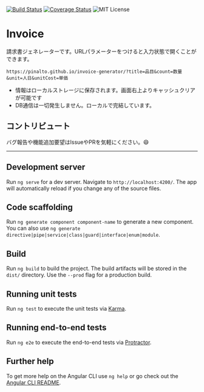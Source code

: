 [![Build Status](https://travis-ci.org/pinalto/invoice-generator.svg?branch=master)](https://travis-ci.org/pinalto/invoice-generator)
[![Coverage Status](https://coveralls.io/repos/github/pinalto/invoice-generator/badge.svg?branch=master)](https://coveralls.io/github/pinalto/invoice-generator?branch=master)
![MIT License](https://img.shields.io/github/license/pinalto/invoice-generator.svg)


# Invoice

請求書ジェネレーターです。URLパラメーターをつけると入力状態で開くことができます。

```
https://pinalto.github.io/invoice-generator/?title=品目&count=数量&unit=人日&unitCost=単価
```

- 情報はローカルストレージに保存されます。画面右上よりキャッシュクリアが可能です
- DB通信は一切発生しません。ローカルで完結しています。

## コントリビュート

バグ報告や機能追加要望はIssueやPRを気軽にください。😄

---

## Development server

Run `ng serve` for a dev server. Navigate to `http://localhost:4200/`. The app will automatically reload if you change any of the source files.

## Code scaffolding

Run `ng generate component component-name` to generate a new component. You can also use `ng generate directive|pipe|service|class|guard|interface|enum|module`.

## Build

Run `ng build` to build the project. The build artifacts will be stored in the `dist/` directory. Use the `--prod` flag for a production build.

## Running unit tests

Run `ng test` to execute the unit tests via [Karma](https://karma-runner.github.io).

## Running end-to-end tests

Run `ng e2e` to execute the end-to-end tests via [Protractor](http://www.protractortest.org/).

## Further help

To get more help on the Angular CLI use `ng help` or go check out the [Angular CLI README](https://github.com/angular/angular-cli/blob/master/README.md).
